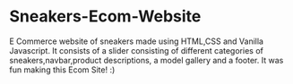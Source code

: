 # Sneakers-Ecom-Website
E Commerce website of sneakers made using HTML,CSS and Vanilla Javascript. It consists of a slider consisting of different categories of sneakers,navbar,product descriptions, a model gallery and a footer. It was fun making this Ecom Site! :)
